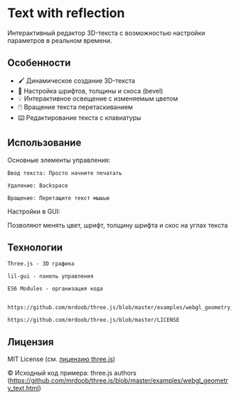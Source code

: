 # Text with reflection

Интерактивный редактор 3D-текста с возможностью настройки параметров в реальном времени.

## Особенности

- 🖌️ Динамическое создание 3D-текста
- 🎨 Настройка шрифтов, толщины и скоса (bevel)
- 💡 Интерактивное освещение с изменяемым цветом
- 🖱️ Вращение текста перетаскиванием
- ⌨️ Редактирование текста с клавиатуры

## Использование

Основные элементы управления:

    Ввод текста: Просто начните печатать

    Удаление: Backspace

    Вращение: Перетащите текст мышью

Настройки в GUI:

Позволяют менять цвет, шрифт, толщину шрифта и скос на углах текста

## Технологии

    Three.js - 3D графика

    lil-gui - панель управления

    ES6 Modules - организация кода


    https://github.com/mrdoob/three.js/blob/master/examples/webgl_geometry_text.html

    https://github.com/mrdoob/three.js/blob/master/LICENSE

## Лицензия

MIT License (см. [лицензию three.js](https://github.com/mrdoob/three.js/blob/master/LICENSE))

© Исходный код примера: three.js authors (https://github.com/mrdoob/three.js/blob/master/examples/webgl_geometry_text.html)
